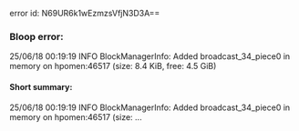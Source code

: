 error id: N69UR6k1wEzmzsVfjN3D3A==
### Bloop error:

25/06/18 00:19:19 INFO BlockManagerInfo: Added broadcast_34_piece0 in memory on hpomen:46517 (size: 8.4 KiB, free: 4.5 GiB)
#### Short summary: 

25/06/18 00:19:19 INFO BlockManagerInfo: Added broadcast_34_piece0 in memory on hpomen:46517 (size: ...